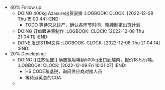 - 40% Follow up:
	- DOING 400kg Azasure出货安排
	  :LOGBOOK:
	  CLOCK: [2022-12-08 Thu 15:00:44]
	  :END:
		- TODO 等待宋总排产，确认各环节时间，晓薇制定出货计划
	- DOING 订单跟进表制作
	  :LOGBOOK:
	  CLOCK: [2022-12-08 Thu 21:04:11]
	  :END:
	- DONE 发送STIM文件
	  :LOGBOOK:
	  CLOCK: [2022-12-08 Thu 21:04:14]
	  :END:
- 20% Developing:
	- DOING [[江苏恒盛]] 磺胺氯哒嗪钠500kg出口到越南，报价18.5万/吨。
	  :LOGBOOK:
	  CLOCK: [2022-12-09 Fri 10:31:07]
	  :END:
		- HS CODE和退税，询问供应商对接人员
		- 等待淑英总的COA
	-